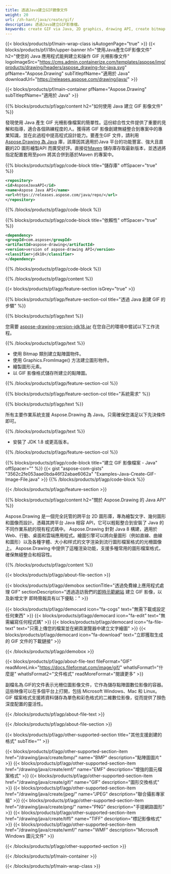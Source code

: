 ```yaml
---
title: 透過Java建立GIF鏡像文件
weight: 20
url: /zh-hant/java/create/gif/
description: 透過Java建立GIF影像檔。
keywords: create GIF via Java, 2D graphics, drawing API, create bitmap in Java, Drawing 適用於 Java, save bitmap, save GIF image, cross-platform 2D graphic library, Bitmap class, vector graphics drawing, draw text, rendering raster images, GIF image file
---
```


{{< blocks/products/pf/main-wrap-class isAutogenPage="true" >}}
{{< blocks/products/pf/i18n/upper-banner h1="使用Java產生GIF影像文件" h2="使您的 Java 應用程式能夠建立和操作 GIF 光柵影像文件" logoImageSrc="https://cms.admin.containerize.com/templates/aspose/img/products/drawing/headers/aspose_drawing-for-java.svg" pfName="Aspose.Drawing" subTitlepfName="適用於 Java" downloadUrl="https://releases.aspose.com/drawing/java/" >}}

{{< blocks/products/pf/main-container pfName="Aspose.Drawing" subTitlepfName="適用於 Java" >}}


{{% blocks/products/pf/agp/content h2="如何使用 Java 建立 GIF 影像文件" %}}

發現使用 Java 產生 GIF 光柵影像檔案的簡單性。這份綜合性文件提供了重要的見解和指導，適合各個熟練程度的人。獲得將 GIF 影像創建無縫整合到專案中的專業知識，並在此過程中提高程式設計能力。要產生GIF 文件，請利用[Aspose.Drawing 為 Java](https://products.aspose.com/drawing/java) 庫，該庫因其適用於Java 平台的功能豐富、強大且直觀的2D 圖形繪製API 而廣受好評。直接從[Maven](https://releases.aspose.com/java/repo/com/aspose/aspose-drawing/) 儲存庫存取最新版本，並透過將指定配置套用至pom 將其合併到基於Maven 的專案中。

{{% blocks/products/pf/agp/code-block title="儲存庫" offSpacer="true" %}}

```xml
<repository>
<id>AsposeJavaAPI</id>
<name>Aspose Java API</name>
<url>https://releases.aspose.com/java/repo/</url>
</repository>
```

{{% /blocks/products/pf/agp/code-block %}}

{{% blocks/products/pf/agp/code-block title="依賴性" offSpacer="true" %}}

```xml
<dependency>
<groupId>com.aspose</groupId>
<artifactId>aspose-drawing</artifactId>
<version>version of aspose-drawing API</version>
<classifier>jdk18</classifier>
</dependency>
```

{{% /blocks/products/pf/agp/code-block %}}

{{% /blocks/products/pf/agp/content %}}


{{< blocks/products/pf/agp/feature-section isGrey="true" >}}

{{% blocks/products/pf/agp/feature-section-col title="透過 Java 創建 GIF 的步驟" %}}

{{% blocks/products/pf/agp/text %}}

您需要 [aspose-drawing-version-jdk18.jar](https://releases.aspose.com/drawing/java/) 在您自己的環境中嘗試以下工作流程。

{{% /blocks/products/pf/agp/text %}}

+ 使用 Bitmap 類別建立點陣圖物件。
+ 使用 Graphics.FromImage() 方法建立圖形物件。
+ 繪製圖形元素。
+ 以 GIF 影像格式儲存所建立的點陣圖。

{{% /blocks/products/pf/agp/feature-section-col %}}

{{% blocks/products/pf/agp/feature-section-col title="系統需求" %}}

{{% blocks/products/pf/agp/text %}}

所有主要作業系統支援 Aspose.Drawing 為 Java。只需確保您滿足以下先決條件即可。

{{% /blocks/products/pf/agp/text %}}

- 安裝了 JDK 1.8 或更高版本。

{{% /blocks/products/pf/agp/feature-section-col %}}

{{% blocks/products/pf/agp/code-block title="建立 GIF 影像檔案 - Java" offSpacer="" %}}
{{< gist "aspose-com-gists" "3562c2fe053aae0bda46f32abae6062a" "Examples-Java-Create-GIF-Image-File.java" >}}
{{% /blocks/products/pf/agp/code-block %}}

{{< /blocks/products/pf/agp/feature-section >}}


<!-- aboutfile Starts -->

{{% blocks/products/pf/agp/content h2="關於 Aspose.Drawing 的 Java API" %}}

Aspose.Drawing 是一個完全託管的跨平台 2D 圖形庫，專為繪製文字、幾何圖形和圖像而設計。憑藉其跨平台 Java 相容 API，它可以輕鬆整合到安裝了 Java 的不同作業系統的現有程式碼中。 Aspose.Drawing 針對 Java 8 構建，適用於 Web、行動、桌面和雲端應用程式。繪圖引擎可以將向量圖形（例如直線、曲線和圖形）以及各種字體、大小和样式的文字渲染到流行圖形檔案格式的光柵圖像上。 Aspose.Drawing 中提供了這種渲染功能，支援多種常用的圖形檔案格式，確保無縫整合和相容性。

{{% /blocks/products/pf/agp/content %}}


{{< blocks/products/pf/agp/about-file-section >}}

{{< blocks/products/pf/agp/demobox sectionTitle="透過免費線上應用程式處理 GIF" sectionDescription="透過造訪我們的[即時示範網站](https://products.aspose.app/drawing) 建立 GIF 影像，以及新增文字 即時簡報具有以下優點：" >}}

{{< blocks/products/pf/agp/democard icon="fa-cogs" text="無需下載或設定任何東西" >}}
{{< blocks/products/pf/agp/democard icon="fa-edit" text="無需編寫任何程式碼" >}}
{{< blocks/products/pf/agp/democard icon="fa-file-text" text="只需上傳您的檔案並在網頁瀏覽器中建立文字繪圖" >}}
{{< blocks/products/pf/agp/democard icon="fa-download" text="立即獲取生成的 GIF 文件的下載鏈接" >}}

{{< /blocks/products/pf/agp/demobox >}}

{{< blocks/products/pf/agp/about-file-text fileFormat="GIF" readMoreLink="https://docs.fileformat.com/image/gif/" whatIsFormat1="什麼是" whatIsFormat2="文件格式" readMoreFormat="閱讀更多" >}}

副檔名為.GIF的文件表示光柵位圖影像文件，它作為儲存點陣圖數位影像的容器。這些映像可以在多個平台上打開，包括 Microsoft Windows、Mac 和 Linux。 GIF 檔案格式支援將資料儲存為單色和彩色格式的二維數位影像，從而提供了顏色深度配置的靈活性。

{{< /blocks/products/pf/agp/about-file-text >}}

{{< /blocks/products/pf/agp/about-file-section >}}

<!-- aboutfile Ends -->


{{< blocks/products/pf/agp/other-supported-section title="其他支援創建的格式" subTitle="" >}}

{{< blocks/products/pf/agp/other-supported-section-item href="/drawing/java/create/bmp/" name="BMP" description="點陣圖圖片" >}}
{{< blocks/products/pf/agp/other-supported-section-item href="/drawing/java/create/emf/" name="EMF" description="增強的圖元檔案格式" >}}
{{< blocks/products/pf/agp/other-supported-section-item href="/drawing/java/create/gif/" name="GIF" description="圖形交換格式" >}}
{{< blocks/products/pf/agp/other-supported-section-item href="/drawing/java/create/jpeg/" name="JPEG" description="聯合攝影專家組" >}}
{{< blocks/products/pf/agp/other-supported-section-item href="/drawing/java/create/png/" name="PNG" description="手提網路圖形" >}}
{{< blocks/products/pf/agp/other-supported-section-item href="/drawing/java/create/tiff/" name="TIFF" description="標記影像格式" >}}
{{< blocks/products/pf/agp/other-supported-section-item href="/drawing/java/create/wmf/" name="WMF" description="Microsoft Windows 圖元文件" >}}


{{< /blocks/products/pf/agp/other-supported-section >}}

{{< /blocks/products/pf/main-container >}}

{{< /blocks/products/pf/main-wrap-class >}}
